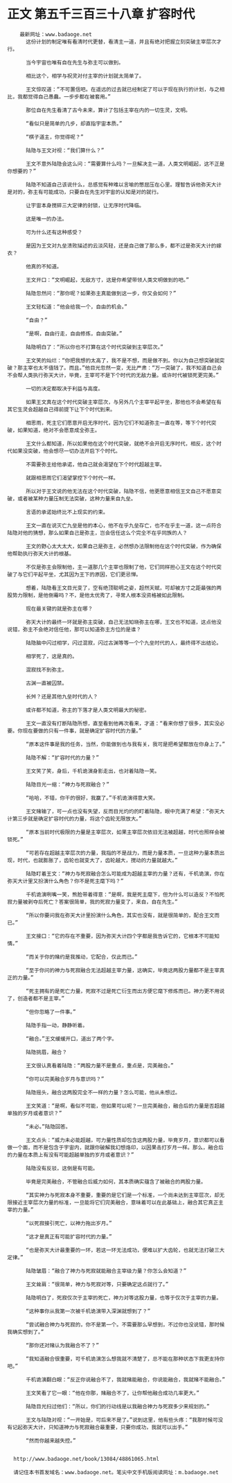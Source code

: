 # 正文 第五千三百三十八章 扩容时代
        最新网址：www.badaoge.net
          这份计划的制定唯有看清时代更替，看清主一道，并且有绝对把握立刻突破主宰层次才行。
      
          当今宇宙也唯有自在先生与弥主可以做到。
      
          相比这个，相学与祝灵对付主宰的计划就太简单了。
      
          王文惊叹道：“不可置信吧。在遥远的过去就已经制定了可以于现在执行的计划，与之相比，我都觉得自己愚蠢。一步步都在被套用。”
      
          那位自在先生看清了古今未来，算计了包括主宰在内的一切生灵，文明。
      
          “看似只是简单的几步，却直指宇宙本质。”
      
          “棋子道主，你觉得呢？”
      
          陆隐与王文对视：“我们算什么？”
      
          王文不意外陆隐会这么问：“需要算什么吗？一旦解决主一道，人类文明崛起，这不正是你想要的？”
      
          陆隐不知道自己该说什么，总感觉有种难以言喻的憋屈压在心里。理智告诉他弥天大计是对的，弥主有可能成功，只要自在先生对宇宙的认知是对的就行。
      
          让宇宙本身搅碎三大定律的封锁，让无序时代降临。
      
          这是唯一的办法。
      
          可为什么还有这种感受？
      
          是因为王文对九垒溃败描述的云淡风轻，还是自己做了那么多，都不过是弥天大计的嫁衣？
      
          他真的不知道。
      
          王文开口：“文明崛起，无敌方寸，这是你希望带领人类文明做到的吧。”
      
          陆隐忽然问：“那你呢？如果弥主真能做到这一步，你又会如何？”
      
          王文轻松道：“他会给我一个，自由的机会。”
      
          “自由？”
      
          “是啊，自由行走，自由修炼，自由突破。”
      
          陆隐明白了：“所以你也不打算在这个时代突破到主宰层次。”
      
          王文笑的灿烂：“你把我想的太高了，我不是不想，而是做不到。你以为自己想突破就突破？那主宰也太不值钱了。而且。”他目光忽然一变，无比严肃：“万一突破了，我不知道自己会不会帮人类执行弥天大计，毕竟，主宰可不是下个时代的无敌力量。或许时代被锁死更完美。”
      
          一切的决定都取决于利益与高度。
      
          如果王文真在这个时代突破主宰层次，与另外几个主宰平起平坐，那他也不会希望在有其它生灵会超越自己得前提下让下个时代到来。
      
          相思雨，死主它们愿意开启无序时代，因为它们不知道弥主一直在等，等下个时代突破，如果知道，绝对不会愿意成全弥主。
      
          王文什么都知道，所以如果他在这个时代突破，就绝不会开启无序时代，相反，这个时代如果没突破，他会想尽一切办法开启下个时代。
      
          不需要弥主给他承诺，他自己就会渴望在下个时代超越主宰。
      
          就跟相思雨它们渴望掌控下个时代一样。
      
          所以对于王文说的他无法在这个时代突破，陆隐不信，他更愿意相信王文自己不愿意突破，或者被某种力量压制无法突破，这种力量来自九垒。
      
          言语的承诺始终比不上现实的约束。
      
          王文一直在说灭亡九垒是他的本心，他不在乎九垒存亡，也不在乎主一道，这一点符合陆隐对他的猜想，那么如果自己是弥主，岂会信任这么个完全不在乎同族的人？
      
          王文的野心太大太大，如果自己是弥主，必然想办法限制他在这个时代突破，作为确保他帮助执行弥天大计的根基。
      
          不仅是弥主会限制他，主一道那几个主宰也限制了他，它们同样担心王文在这个时代突破了与它们平起平坐，尤其因为王下的原因，它们更忌惮。
      
          想着，陆隐看王文目光变了，空有绝顶聪明之姿，超然天赋，可却被方寸之距最强的两股势力限制，是他倒霉吗？不，是他太优秀了，寻常人根本没资格被如此限制。
      
          现在最关键的就是弥主在哪？
      
          弥天大计的最终一环就是弥主突破，自己无法知晓弥主在哪，王文也不知道，这点他没说错，弥主不会绝对信任他，那可以知道弥主方位的是谁？
      
          陆隐脑中闪过相学，闪过混寂，闪过古渊等等一个个九垒时代的人，最终得不出结论。
      
          相学死了，这是真的。
      
          混寂找不到弥主。
      
          古渊一直被囚禁。
      
          长舛？还是其他九垒时代的人？
      
          或许都不知道，弥主的下落才是人类文明最大的秘密。
      
          王文一直没有打断陆隐所想，直至看到他再次看来，才道：“看来你想了很多，其实没必要。你现在要做的只有一件事，就是确定扩容时代的力量。”
      
          “原本这件事是我的任务，当然，你能做到也与我有关，我可是把希望都放在你身上了。”
      
          陆隐不解：“扩容时代的力量？”
      
          王文笑了笑，身后，千机诡演身影走出，也对着陆隐一笑。
      
          陆隐目光一缩：“神力与死寂融合？”
      
          “哈哈，不错，你干的很好，我赢了。”千机诡演得意大笑。
      
          王文赌输了，可一点也没有失望，反而目光灼灼的盯着陆隐，眼中充满了希望：“弥天大计第三步就是确定扩容时代的力量，将这个齿轮无限放大。”
      
          “原本当前时代极限的力量是主宰层次，如果主宰层次依旧无法被超越，时代也照样会被锁死。”
      
          “可若存在超越主宰层次的力量，我指的不是战力，而是力量本质，一旦这种力量本质出现，时代，也就膨胀了，齿轮也就变大了，齿轮越大，搅动的力量就越大。”
      
          陆隐盯着王文：“神力与死寂融合怎么可能成为超越主宰的力量？还有，千机诡演，你在弥天大计里又扮演什么角色？你不是死主麾下吗？”
      
          千机诡演咧嘴一笑，熊脸带着得意：“是啊，我是死主麾下，但为什么可以造反？不怕死寂力量被剥夺后死亡？答案很简单，我的死寂力量变了，来自，自在先生。”
      
          “所以你要问我在弥天大计里扮演什么角色，其实也没有，就是很简单的，配合王文而已。”
      
          王文接口：“它的存在不重要，因为弥天大计四个字都是我告诉它的，它根本不可能知情。”
      
          “而关于你的赌约是我推动，它配合，仅此而已。”
      
          “至于你问的神力与死寂融合无法超越主宰力量，这确实，毕竟这两股力量都不是主宰真正的力量。”
      
          “死主拥有的是死亡力量，死寂不过是死亡衍生而出方便它麾下修炼而已。神力更不用说了，创造者都不是主宰。”
      
          “但你忽略了一件事。”
      
          陆隐手指一动，静静听着。
      
          “融合。”王文缓缓开口，道出了两个字。
      
          陆隐挑眉，融合？
      
          王文很认真看着陆隐：“两股力量不是重点，重点是，完美融合。”
      
          “你可以完美融合岁月与意识吗？”
      
          陆隐摇头，融合这两股完全不一样的力量？怎么可能，他从未想过。
      
          王文笑道：“是啊，看似不可能，但如果可以呢？一旦完美融合，融合后的力量是否超越单独的岁月或者意识？”
      
          “未必。”陆隐回答。
      
          王文点头：“威力未必能超越，可力量性质却包含这两股力量，毕竟岁月，意识都可以看做一个面，而不是包含于宇宙内，就跟你破解我幻想烙印，以因果击打岁月一样。那么，融合后的力量在本质上有没有可能超越单独的岁月或者意识？”
      
          陆隐没有反驳，这倒是有可能。
      
          毕竟是完美融合，不管融合后威力如何，其本质确实蕴含了被融合的两股力量。
      
          “其实神力与死寂本身不重要，重要的是它们是一个标准，一个尚未达到主宰层次，却无限接近主宰层次力量的标准，一旦能将它们完美融合，意味着可以在此基础上，融合其它真正主宰的力量。”
      
          “以死寂接引死亡，以神力拖出岁月。”
      
          “这才是真正有可能扩容时代的力量。”
      
          “也是弥天大计最重要的一环，若这一环无法成功，便难以扩大齿轮，也就无法打破三大定律。”
      
          陆隐皱眉：“融合了神力与死寂就能融合主宰级力量？你怎么会知道？”
      
          王文耸肩：“很简单，神力与死寂对等，只要确定这点就行了。”
      
          陆隐明白了，死寂仅次于主宰的死亡，神力对等这股力量，也等于仅次于主宰的力量。
      
          “这种事你从我第一次被千机诡演带入深渊就想到了？”
      
          “尝试融合神力与死寂的，你不是第一个。不需要那么早想到，不过你也没说错，那时候我确实想到了。”
      
          “那你还对赌认为我融合不了？”
      
          “我知道融合很重要，可千机诡演怎么想我就不清楚了，总不能在那种状态下我更支持你吧。”
      
          千机诡演翻白眼：“反正你说融合不了，我就赌能融合，你说能融合，我就赌不能融合。”
      
          王文笑看了它一眼：“他在你那，赌融合不了，让你帮他融合成功几率更大。”
      
          陆隐目光扫过他们：“所以，你们的行动线是以我融合神力与死寂多少来规划的。”
      
          王文与陆隐对视：“一开始是，可后来不是了。”说到这里，他有些头疼：“我那时候可没有记起弥天大计，只知道神力与死寂融合最重要，只要你成功，我就可以出手。”
      
          “然而你越来越失控。”
      
      
      http://www.badaoge.net/book/13084/48861065.html
      
      请记住本书首发域名：www.badaoge.net。笔尖中文手机版阅读网址：m.badaoge.net